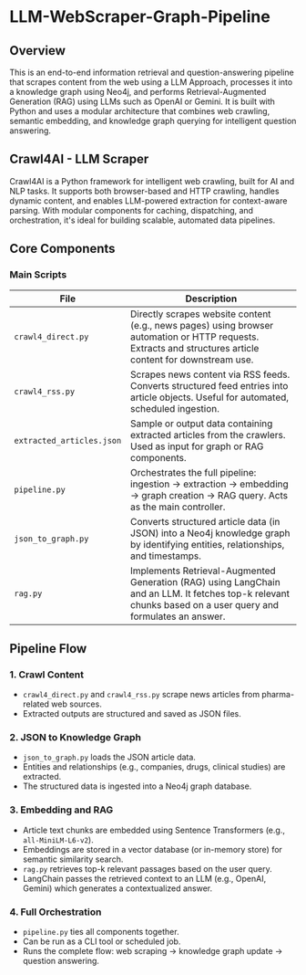 # LLM-WebScraper-Graph-Pipeline

## Overview

This is an end-to-end information retrieval and question-answering pipeline that scrapes content from the web using a LLM Approach, processes it into a knowledge graph using Neo4j, and performs Retrieval-Augmented Generation (RAG) using LLMs such as OpenAI or Gemini. It is built with Python and uses a modular architecture that combines web crawling, semantic embedding, and knowledge graph querying for intelligent question answering.

## Crawl4AI - LLM Scraper
Crawl4AI is a Python framework for intelligent web crawling, built for AI and NLP tasks. It supports both browser-based and HTTP crawling, handles dynamic content, and enables LLM-powered extraction for context-aware parsing. With modular components for caching, dispatching, and orchestration, it's ideal for building scalable, automated data pipelines.

## Core Components

### Main Scripts

| File                  | Description |
|-----------------------|-------------|
| `crawl4_direct.py`    | Directly scrapes website content (e.g., news pages) using browser automation or HTTP requests. Extracts and structures article content for downstream use. |
| `crawl4_rss.py`       | Scrapes news content via RSS feeds. Converts structured feed entries into article objects. Useful for automated, scheduled ingestion. |
| `extracted_articles.json` | Sample or output data containing extracted articles from the crawlers. Used as input for graph or RAG components. |
| `pipeline.py`         | Orchestrates the full pipeline: ingestion → extraction → embedding → graph creation → RAG query. Acts as the main controller. |
| `json_to_graph.py`    | Converts structured article data (in JSON) into a Neo4j knowledge graph by identifying entities, relationships, and timestamps. |
| `rag.py`              | Implements Retrieval-Augmented Generation (RAG) using LangChain and an LLM. It fetches top-k relevant chunks based on a user query and formulates an answer. |

## Pipeline Flow

### 1. Crawl Content

- `crawl4_direct.py` and `crawl4_rss.py` scrape news articles from pharma-related web sources.
- Extracted outputs are structured and saved as JSON files.

### 2. JSON to Knowledge Graph

- `json_to_graph.py` loads the JSON article data.
- Entities and relationships (e.g., companies, drugs, clinical studies) are extracted.
- The structured data is ingested into a Neo4j graph database.

### 3. Embedding and RAG

- Article text chunks are embedded using Sentence Transformers (e.g., `all-MiniLM-L6-v2`).
- Embeddings are stored in a vector database (or in-memory store) for semantic similarity search.
- `rag.py` retrieves top-k relevant passages based on the user query.
- LangChain passes the retrieved context to an LLM (e.g., OpenAI, Gemini) which generates a contextualized answer.

### 4. Full Orchestration

- `pipeline.py` ties all components together.
- Can be run as a CLI tool or scheduled job.
- Runs the complete flow: web scraping → knowledge graph update → question answering.
